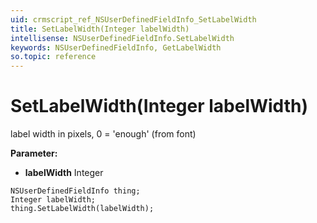 ```yaml
---
uid: crmscript_ref_NSUserDefinedFieldInfo_SetLabelWidth
title: SetLabelWidth(Integer labelWidth)
intellisense: NSUserDefinedFieldInfo.SetLabelWidth
keywords: NSUserDefinedFieldInfo, GetLabelWidth
so.topic: reference
---
```


# SetLabelWidth(Integer labelWidth)

label width in pixels, 0 = 'enough' (from font)

**Parameter:** 
* **labelWidth** Integer

```crmscript
NSUserDefinedFieldInfo thing;
Integer labelWidth;
thing.SetLabelWidth(labelWidth);
```

